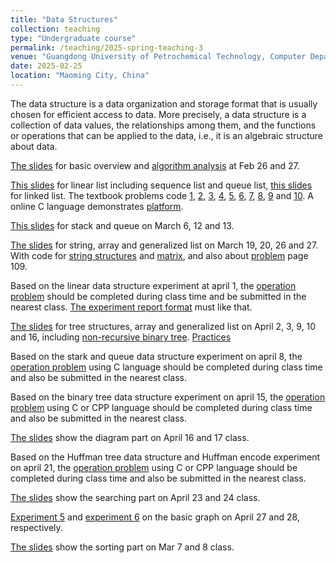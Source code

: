 ```yaml
---
title: "Data Structures"
collection: teaching
type: "Undergraduate course"
permalink: /teaching/2025-spring-teaching-3
venue: "Guangdong University of Petrochemical Technology, Computer Department"
date: 2025-02-25
location: "Maoming City, China"
---
```


The data structure is a data organization and storage format that is usually chosen for efficient access to data. More precisely, a data structure is a collection of data values, the relationships among them, and the functions or operations that can be applied to the data, i.e., it is an algebraic structure about data.

[The slides](/files/2025_1_DS/0226_DS_chapter1.pptx) for basic overview and [algorithm analysis](/files/2025_1_DS/0226_DS_chapter_algorithmAnalysis.pdf) at Feb 26 and 27.

[This slides](/files/2025_1_DS/0227_DS_Linear.pptx) for linear list including sequence list and queue list, [this slides](/files/2025_1_DS/0305_DS_Linear2.ppt) for linked list. The textbook problems code [1](/files/2025_1_DS/code/problem2_1.c), [2](/files/2025_1_DS/code/problem2_2.c), [3](/files/2025_1_DS/code/problem2_3.c), [4](/files/2025_1_DS/code/problem2_4.c), [5](/files/2025_1_DS/code/problem2_5.c), [6](/files/2025_1_DS/code/problem2_6.c), [7](/files/2025_1_DS/code/problem2_7.c), [8](/files/2025_1_DS/code/problem2_8.c), [9](/files/2025_1_DS/code/problem2_9.c) and [10](/files/2025_1_DS/code/problem2_10.c). A online C language demonstrates [platform](https://www.jyshare.com/compile/11/).

[This slides](/files/2025_1_DS/0305_DS_StackQueue.ppt) for stack and queue on March 6, 12 and 13.

[The slides](/files/2025_1_DS/0319_DS_StringArrayGList.pptx) for string, array and generalized list on March 19, 20, 26 and 27. With code for [string structures](/files/2025_1_DS/code/0327_stringArrChart.c) and [matrix](/files/2025_1_DS/code/0327_matrix.c), and also about [problem](/files/2025_1_DS/0327_DS_Practice.pptx) page 109.

Based on the linear data structure experiment at april 1, the [operation problem](/files/2025_1_DS/0401_DS_ExperimentLinear1.docx) should be completed during class time and  be submitted in the nearest class. [The experiment report format](/files/2025_1_DS/0401_DS_ExperimentModule.docx) must like that.
 
[The slides](/files/2025_1_Ds/0402_DS_Tree.pptx) for tree structures, array and generalized list on April 2, 3, 9, 10 and 16, including [non-recursive binary tree](/files/2025_1_DS/0410_DS_ThBiTree.pptx). [Practices](/files/2025_1_DS/0403_DS_Practice_binaryTree.pptx)

Based on the stark and queue data structure experiment on april 8, the [operation problem](/files/2025_1_DS/0408_DS_ExperimentStark.docx) using C language should be completed during class time and also be submitted in the nearest class.

Based on the binary tree data structure experiment on april 15, the [operation problem](/files/2025_1_DS/0415_DS_ExperimentBiTree.docx) using C or CPP language should be completed during class time and also be submitted in the nearest class.

[The slides](/files/2025_1_DS/0416_DS_Diagram.pptx) show the diagram part on April 16 and 17 class.

Based on the Huffman tree data structure and Huffman encode experiment on april 21, the [operation problem](/files/2025_1_DS/0421_DS_ExperimentHuffmanTree.docx) using C or CPP language should be completed during class time and also be submitted in the nearest class.

[The slides](/files/2025_1_DS/0418_DS_search.pptx) show the searching part on April 23 and 24 class.

[Experiment 5](/files/2025_1_DS/0427_DS_ExperimentGraph.docx) and [experiment 6](/files/2025_1_DS/0428_DS_ExperimentGraph2Application.docx) on the basic graph on April 27 and 28, respectively.

[The slides](/files/2025_1_DS/0503_DS_Sorting.pptx) show the sorting part on Mar 7 and 8 class.